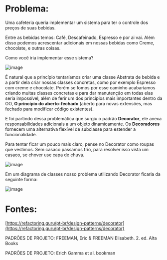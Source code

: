 # Problema:

Uma cafeteria queria implementar um sistema para ter o controle dos preços de suas bebidas.

Entre as bebidas temos: Café, Descafeinado, Espresso e por ai vai. Além disso podemos acrescentar adicionais em nossas bebidas como Creme, chocolate, e outras coisas.

Como você iria implementar esse sistema?

![image](https://user-images.githubusercontent.com/47933829/138320448-759346d5-5475-4b76-8703-420f0ac957aa.png)

É natural que a princípio tentaríamos criar uma classe Abstrata de bebida e a partir dela criar nossas classes concretas, como por exemplo Espresso com creme e chocolate. Porém se fomos por esse caminho acabaríamos criando muitas classes concretas e para dar manutenção em todas elas seria impossível, além de ferir um dos princípios mais importantes dentro da OO, **O princípio do aberto-fechado** (aberto para novas extensões, mas fechado para modificar código existentes).

E foi partindo dessa problemática que surgiu o padrão **Decorator**, ele anexa responsabilidades adicionais a um objeto dinamicamente. Os **Decoradores** fornecem uma alternativa flexível de subclasse para estender a funcionalidade.

Para tentar ficar um pouco mais claro, pense no Decorator como roupas que vestimos. Sem casaco passamos frio, para resolver isso vista um casaco, se chover use capa de chuva.

![image](https://user-images.githubusercontent.com/47933829/138320827-1d04f845-0f2a-4c91-95b9-b135afc83daf.png)

Em um diagrama de classes nosso problema utilizando Decorator ficaria da seguinte forma:

![image](https://user-images.githubusercontent.com/47933829/138320910-bed0db3f-e532-4caa-887a-33b4274a7bc4.png)

# Fontes:

[https://refactoring.guru/pt-br/design-patterns/decorator](https://refactoring.guru/pt-br/design-patterns/decorator)

PADRÕES DE PROJETO: FREEMAN, Eric & FREEMAN Elisabeth. 2. ed. Alta Books

PADRÕES DE PROJETO: Erich Gamma et al. bookman
